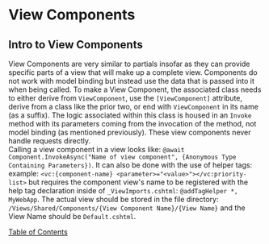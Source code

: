 # View Components

## Intro to View Components
View Components are very similar to partials insofar as they can provide specific parts of a view that will make up a complete view. Components do not work with model binding but instead use the data that is passed into it when being called. To make a View Component, the associated class needs to either derive from `ViewComponent`, use the `[ViewComponent]` attribute, derive from a class like the prior two, or end with `ViewComponent` in its name (as a suffix). The logic associated within this class is housed in an `Invoke` method with its parameters coming from the invocation of the method, not model binding (as mentioned previously). These view components never handle requests directly.</br>
Calling a view component in a view looks like: `@await Component.InvokeAsync("Name of view component", {Anonymous Type Containing Parameters})`. It can also be done with the use of helper tags: example: `<vc:{component-name} <parameter>="<value>"></vc:priority-list>` but requires the component view's name to be registered with the help tag declaration inside of `_ViewImports.cshtml`: `@addTagHelper *, MyWebApp`. The actual view should be stored in the file directory: `/Views/Shared/Components/{View Component Name}/{View Name}` and the View Name should be `Default.cshtml`. 



[Table of Contents](../README.md)
